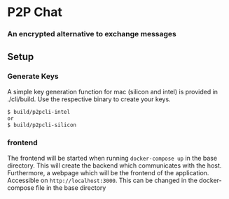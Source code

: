 
# P2P Chat
### An encrypted alternative to exchange messages

## Setup
### Generate Keys
A simple key generation function for mac (silicon and intel) is provided in ./cli/build.
Use the respective binary to create your keys.
```bash
$ build/p2pcli-intel
or 
$ build/p2pcli-silicon
```

### frontend
The frontend will be started when running `docker-compose up` in the base directory. 
This will create the backend which communicates with the host. Furthermore, a webpage which will be the frontend 
of the application. Accessible on `http://localhost:3000`.
This can be changed in the docker-compose file in the base directory